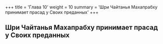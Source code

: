 +++
title = 'Глава 10'
weight = 10
summary = 'Шри Чайтанья Махапрабху принимает прасад у Своих преданных'
+++
## Шри Чайтанья Махапрабху принимает прасад у Своих преданных